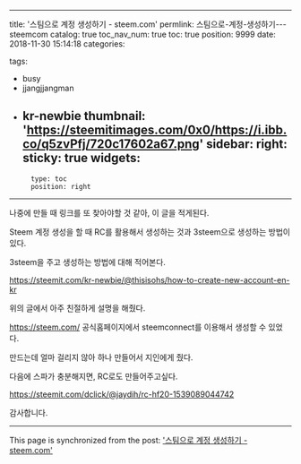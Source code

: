 
---
title: '스팀으로 계정 생성하기 - steem.com'
permlink: 스팀으로-계정-생성하기---steemcom
catalog: true
toc_nav_num: true
toc: true
position: 9999
date: 2018-11-30 15:14:18
categories:

tags:
- busy
- jjangjjangman
- kr-newbie
thumbnail: 'https://steemitimages.com/0x0/https://i.ibb.co/q5zvPfj/720c17602a67.png'
sidebar:
    right:
        sticky: true
widgets:
    -
        type: toc
        position: right
---


나중에 만들 때 링크를 또 찾아야할 것 같아, 이 글을 적게된다.

Steem 계정 생성을 할 때 RC를 활용해서 생성하는 것과 3steem으로 생성하는 방법이 있다.

3steem을 주고 생성하는 방법에 대해 적어본다.

https://steemit.com/kr-newbie/@thisisohs/how-to-create-new-account-en-kr

위의 글에서 아주 친절하게 설명을 해줬다.

https://steem.com/ 공식홈페이지에서 steemconnect를 이용해서 생성할 수 있었다.

만드는데 얼마 걸리지 않아 하나 만들어서 지인에게 줬다.

다음에 스파가 충분해지면, RC로도 만들어주고싶다.

https://steemit.com/dclick/@jaydih/rc-hf20-1539089044742

감사합니다.

- - -

This page is synchronized from the post: ['스팀으로 계정 생성하기 - steem.com'](https://steempeak.com/@jacobyu/steem-com)

